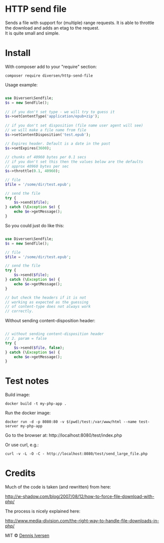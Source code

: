 # HTTP send file

Sends a file with support for (multiple) range requests. 
It is able to throttle the download and adds an etag to the request.  
It is quite small and simple.

# Install

With composer add to your "require" section: 

    composer require diversen/http-send-file

Usage example: 

~~~php

use Diversen\Sendfile;
$s = new Sendfile();
        
// if you don't set type - we will try to guess it
$s->setContentType('application/epub+zip');
        
// if you don't set disposition (file name user agent will see)
// we will make a file name from file
$s->setContentDisposition('test.epub');

// Expires header. Default is a date in the past
$s->setExpires(3600);
        
// chunks of 40960 bytes per 0.1 secs
// if you don't set this then the values below are the defaults
// approx 40960 bytes per sec
$s->throttle(0.1, 40960);

// file
$file = '/some/dir/test.epub';

// send the file
try {
    $s->send($file);
} catch (\Exception $e) {
    echo $e->getMessage();
}

~~~

So you could just do like this: 

~~~php

use Diversen\Sendfile;
$s = new Sendfile();

// file
$file = '/some/dir/test.epub';

// send the file
try {
    $s->send($file);
} catch (\Exception $e) {
    echo $e->getMessage();
}

// but check the headers if it is not
// working as expected as the guessing
// of content-type does not always work
// correctly. 

~~~

Without sending content-disposition header: 

~~~php

// without sending content-disposition header
// 2. param = false
try {
    $s->send($file, false);
} catch (\Exception $e) {
    echo $e->getMessage();
}

~~~

# Test notes

Build image:

    docker build -t my-php-app .

Run the docker image:

    docker run -d -p 8080:80 -v $(pwd)/test:/var/www/html --name test-server my-php-app 

Go to the browser at: http://localhost:8080/test/index.php

Or use curl, e.g.: 

    curl -v -L -O -C - http://localhost:8080/test/send_large_file.php

# Credits 

Much of the code is taken (and rewritten) from here: 

<http://w-shadow.com/blog/2007/08/12/how-to-force-file-download-with-php/>

The process is nicely explained here: 

<http://www.media-division.com/the-right-way-to-handle-file-downloads-in-php/>

MIT © [Dennis Iversen](https://github.com/diversen)
